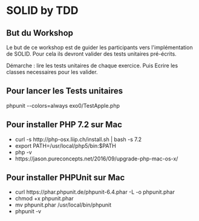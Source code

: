 <h1>SOLID by TDD</h1>

<h2>But du Workshop</h2>
<p>Le but de ce workshop est de guider les participants vers l'implémentation de SOLID. Pour cela ils devront valider des tests unitaires pré-écrits.</p>
<p>Démarche : lire les tests unitaires de chaque exercice. Puis Ecrire les classes necessaires pour les valider.</p>

<h2>Pour lancer les Tests unitaires</h2>
<p>phpunit --colors=always exo0/TestApple.php</p>

<h2>Pour installer PHP 7.2 sur Mac</h2>
<p>
<ul>
    <li>curl -s http://php-osx.liip.ch/install.sh | bash -s 7.2</li>
    <li>export PATH=/usr/local/php5/bin:$PATH</li>
    <li>php -v</li>
    <li>https://jason.pureconcepts.net/2016/09/upgrade-php-mac-os-x/</li>
</ul>
</p>

<h2>Pour installer PHPUnit sur Mac</h2>
<p>
<ul>
    <li>curl https://phar.phpunit.de/phpunit-6.4.phar  -L -o phpunit.phar</li>
    <li>chmod +x phpunit.phar</li>
    <li>mv phpunit.phar /usr/local/bin/phpunit</li>
    <li>phpunit -v</li>
</ul>
</p>